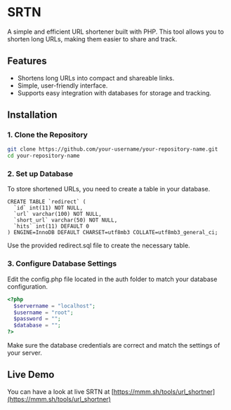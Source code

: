# SRTN

A simple and efficient URL shortener built with PHP. This tool allows you to shorten long URLs, making them easier to share and track.

## Features
- Shortens long URLs into compact and shareable links.
- Simple, user-friendly interface.
- Supports easy integration with databases for storage and tracking.

## Installation

### 1. Clone the Repository

```bash
git clone https://github.com/your-username/your-repository-name.git
cd your-repository-name
```

### 2. Set up Database
To store shortened URLs, you need to create a table in your database. 
```mysql
CREATE TABLE `redirect` (
  `id` int(11) NOT NULL,
  `url` varchar(100) NOT NULL,
  `short_url` varchar(50) NOT NULL,
  `hits` int(11) DEFAULT 0
) ENGINE=InnoDB DEFAULT CHARSET=utf8mb3 COLLATE=utf8mb3_general_ci;
```
Use the provided redirect.sql file to create the necessary table.

### 3. Configure Database Settings
Edit the config.php file located in the auth folder to match your database configuration. 

```php
<?php
  $servername = "localhost";
  $username = "root";
  $password = "";
  $database = "";
?>
```
Make sure the database credentials are correct and match the settings of your server.

## Live Demo

You can have a look at live SRTN at [https://mmm.sh/tools/url_shortner](https://mmm.sh/tools/url_shortner)
